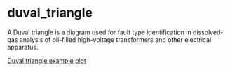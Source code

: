 # duval_triangle
A Duval triangle is a diagram used for fault type identification in dissolved-gas analysis of oil-filled high-voltage transformers and other electrical apparatus.

[Duval triangle example plot](readme_img/duval_triangle_example.png)
